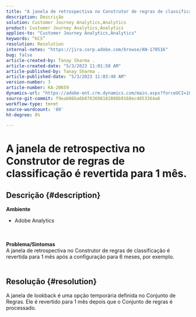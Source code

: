 ```yaml
---
title: "A janela de retrospectiva no Construtor de regras de classificação é revertida para 1 mês."
description: Descrição
solution: Customer Journey Analytics,Analytics
product: Customer Journey Analytics,Analytics
applies-to: "Customer Journey Analytics,Analytics"
keywords: “KCS”
resolution: Resolution
internal-notes: "https://jira.corp.adobe.com/browse/AN-170516"
bug: false
article-created-by: Tanay Sharma .
article-created-date: "5/3/2023 11:01:58 AM"
article-published-by: Tanay Sharma .
article-published-date: "5/3/2023 11:03:40 AM"
version-number: 3
article-number: KA-20659
dynamics-url: "https://adobe-ent.crm.dynamics.com/main.aspx?forceUCI=1&pagetype=entityrecord&etn=knowledgearticle&id=b38ff7e8-a1e9-ed11-a7c6-6045bd0065b6"
source-git-commit: f9eab06ba6b8763698182806b9168ec4053364a6
workflow-type: tm+mt
source-wordcount: '80'
ht-degree: 8%

---
```


# A janela de retrospectiva no Construtor de regras de classificação é revertida para 1 mês.

## Descrição {#description}

<b>Ambiente </b>
- Adobe Analytics

<br> <br><b>Problema/Sintomas</b><br>A janela de retrospectiva no Construtor de regras de classificação é revertida para 1 mês após a configuração para 6 meses, por exemplo.
<br> 

## Resolução {#resolution}


A janela de lookback é uma opção temporária definida no Conjunto de Regras. Ele é revertido para 1 mês depois que o Conjunto de regras é processado.
